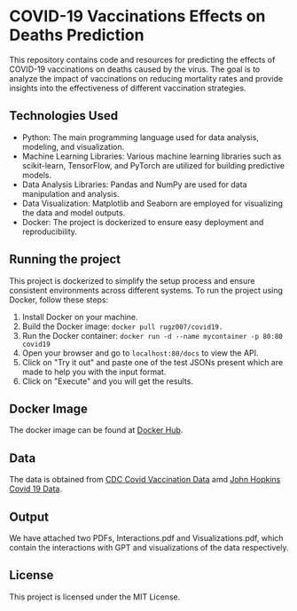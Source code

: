 # COVID-19 Vaccinations Effects on Deaths Prediction

This repository contains code and resources for predicting the effects of COVID-19 vaccinations on deaths caused by the virus. The goal is to analyze the impact of vaccinations on reducing mortality rates and provide insights into the effectiveness of different vaccination strategies.

## Technologies Used

- Python: The main programming language used for data analysis, modeling, and visualization.
- Machine Learning Libraries: Various machine learning libraries such as scikit-learn, TensorFlow, and PyTorch are utilized for building predictive models.
- Data Analysis Libraries: Pandas and NumPy are used for data manipulation and analysis.
- Data Visualization: Matplotlib and Seaborn are employed for visualizing the data and model outputs.
- Docker: The project is dockerized to ensure easy deployment and reproducibility.

## Running the project

This project is dockerized to simplify the setup process and ensure consistent environments across different systems. To run the project using Docker, follow these steps:

1. Install Docker on your machine.
2. Build the Docker image: `docker pull rugz007/covid19.`
3. Run the Docker container: `docker run -d --name mycontainer -p 80:80 covid19`
4. Open your browser and go to `localhost:80/docs` to view the API.
5. Click on "Try it out" and paste one of the test JSONs present which are made to help you with the input format.
6. Click on "Execute" and you will get the results.

## Docker Image
The docker image can be found at [Docker Hub](https://hub.docker.com/repository/docker/rugz007/covid19).

## Data
The data is obtained from [CDC Covid Vaccination Data](https://data.cdc.gov/Vaccinations/COVID-19-Vaccinations-in-the-United-States-County/8xkx-amqh/about_data) amd [John Hopkins Covid 19 Data](https://data.cdc.gov/Vaccinations/COVID-19-Vaccinations-in-the-United-States-County/8xkx-amqh/about_data). 

## Output
We have attached two PDFs, Interactions.pdf and Visualizations.pdf, which contain the interactions with GPT and visualizations of the data respectively.

## License
This project is licensed under the MIT License.
